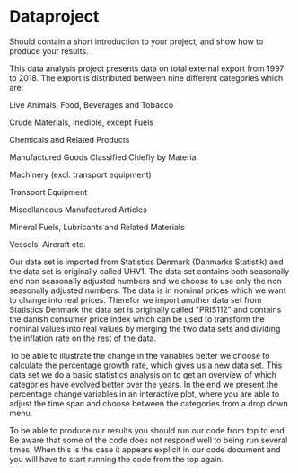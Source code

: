 # Dataproject

Should contain a short introduction to your project, and show how to produce your results.

This data analysis project presents data on total external export from 1997 to 2018. The export is distributed between nine different categories which are: 
  
  Live Animals, Food, Beverages and Tobacco 
  
  Crude Materials, Inedible, except Fuels
  
  Chemicals and Related Products 
  
  Manufactured Goods Classified Chiefly by Material
  
  Machinery (excl. transport equipment)
  
  Transport Equipment
  
  Miscellaneous Manufactured Articles 
  
  Mineral Fuels, Lubricants and Related Materials 
  
  Vessels, Aircraft etc. 

Our data set is imported from Statistics Denmark (Danmarks Statistik) and the data set is originally called UHV1. The data set contains both seasonally and non seasonally adjusted numbers and we choose to use only the non seasonally adjusted numbers. The data is in nominal prices which we want to change into real prices. Therefor we import another data set from Statistics Denmark the data set is originally called "PRIS112" and contains the danish consumer price index which can be used to transform the nominal values into real values by merging the two data sets and dividing the inflation rate on the rest of the data. 

To be able to illustrate the change in the variables better we choose to calculate the percentage growth rate, which gives us a new data set. This data set we do a basic statistics analysis on to get an overview of which categories have evolved better over the years. In the end we present the percentage change variables in an interactive plot, where you are able to adjust the time span and choose between the categories from a drop down menu. 

To be able to produce our results you should run our code from top to end. Be aware that some of the code does not respond well to being run several times. When this is the case it appears explicit in our code document and you will have to start running the code from the top again. 
